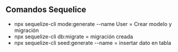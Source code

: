 ## Comandos Sequelice

- npx sequelize-cli mode:generate --name User = Crear modelo y migración
- npx sequelize-cli db:migrate = migración creada
- npx sequelize-cli seed:generate --name = insertar dato en tabla